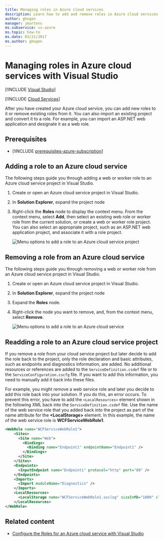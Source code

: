 ```yaml
---
title: Managing roles in Azure cloud services
description: Learn how to add and remove roles in Azure cloud services with Visual Studio.
author: ghogen
manager: jmartens
ms.subservice: vs-azure
ms.topic: how-to
ms.date: 03/21/2017
ms.author: ghogen
---
```

# Managing roles in Azure cloud services with Visual Studio

 [!INCLUDE [Visual Studio](~/includes/applies-to-version/vs-windows-only.md)]

 [!INCLUDE [Cloud Services](./includes/cloud-services-legacy.md)]

After you have created your Azure cloud service, you can add new roles to it or remove existing roles from it. You can also import an existing project and convert it to a role. For example, you can import an ASP.NET web application and designate it as a web role.

## Prerequisites

- [!INCLUDE [prerequisites-azure-subscription](includes/prerequisites-azure-subscription.md)]

## Adding a role to an Azure cloud service
The following steps guide you through adding a web or worker role to an Azure cloud service project in Visual Studio.

1. Create or open an Azure cloud service project in Visual Studio.

1. In **Solution Explorer**, expand the project node

1. Right-click the **Roles** node to display the context menu. From the context menu, select **Add**, then select an existing web role or worker role from the current solution, or create a web or worker role project. You can also select an appropriate project, such as an ASP.NET web application project, and associate it with a role project.

   ![Menu options to add a role to an Azure cloud service project](./media/vs-azure-tools-cloud-service-project-managing-roles/add-role.png)

## Removing a role from an Azure cloud service
The following steps guide you through removing a web or worker role from an Azure cloud service project in Visual Studio.

1. Create or open an Azure cloud service project in Visual Studio.

1. In **Solution Explorer**, expand the project node

1. Expand the **Roles** node.

1. Right-click the node you want to remove, and, from the context menu, select **Remove**.

   ![Menu options to add a role to an Azure cloud service](./media/vs-azure-tools-cloud-service-project-managing-roles/remove-role.png)

## Readding a role to an Azure cloud service project
If you remove a role from your cloud service project but later decide to add the role back to the project, only the role declaration and basic attributes, such as endpoints and diagnostics information, are added. No additional resources or references are added to the `ServiceDefinition.csdef` file or to the `ServiceConfiguration.cscfg` file. If you want to add this information, you need to manually add it back into these files.

For example, you might remove a web service role and later you decide to add this role back into your solution. If you do this, an error occurs. To prevent this error, you have to add the `<LocalResources>` element shown in the following XML back into the `ServiceDefinition.csdef` file. Use the name of the web service role that you added back into the project as part of the name attribute for the **\<LocalStorage>** element. In this example, the name of the web service role is **WCFServiceWebRole1**.

```xml
<WebRole name="WCFServiceWebRole1">
    <Sites>
      <Site name="Web">
        <Bindings>
          <Binding name="Endpoint1" endpointName="Endpoint1" />
        </Bindings>
      </Site>
    </Sites>
    <Endpoints>
      <InputEndpoint name="Endpoint1" protocol="http" port="80" />
    </Endpoints>
    <Imports>
      <Import moduleName="Diagnostics" />
    </Imports>
    <LocalResources>
      <LocalStorage name="WCFServiceWebRole1.svclog" sizeInMB="1000" cleanOnRoleRecycle="false" />
    </LocalResources>
</WebRole>
```

## Related content
- [Configure the Roles for an Azure cloud service with Visual Studio](vs-azure-tools-configure-roles-for-cloud-service.md)
